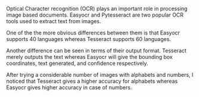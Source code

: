 Optical Character recognition (OCR) plays an important role in processing image based documents. 
Easyocr and Pytesseract are two popular OCR tools used to extract text from images.


One of the the more obvious differences between them is that Easyocr supports 40 languages whereas Tesseract supports 60 languages.

Another difference can be seen in terms of their output format. Tesseract merely outputs the text whereas Easyocr will give the bounding box coordinates, text generated, and confidence respectively.

After trying a considerable number of images with alphabets and numbers, I noticed that Tesseract gives a higher accuracy for alphabets whereas Easyocr gives higher accuracy in case of numbers.




